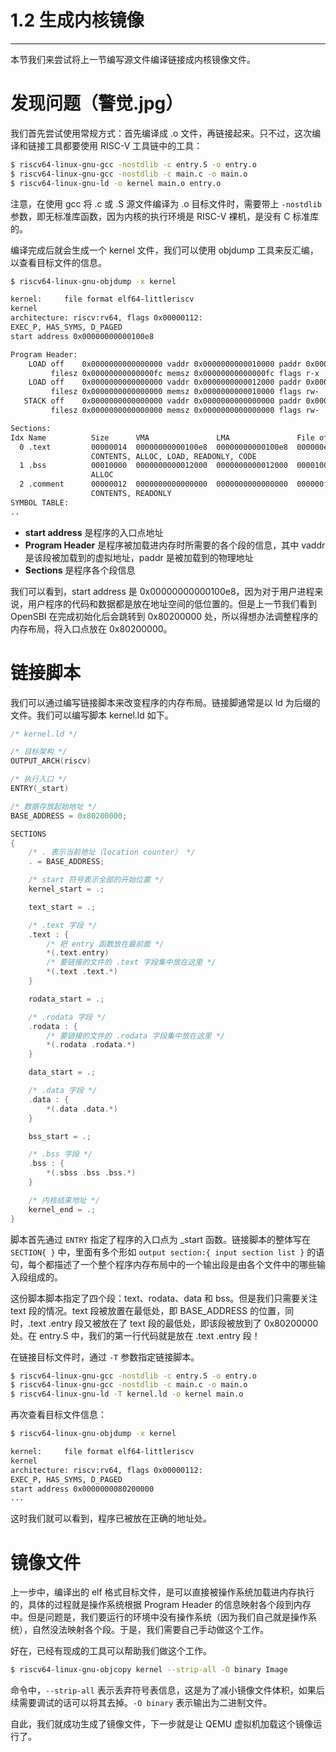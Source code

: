 # 1.2 生成内核镜像

----

本节我们来尝试将上一节编写源文件编译链接成内核镜像文件。

# 发现问题（警觉.jpg）

我们首先尝试使用常规方式：首先编译成 .o 文件，再链接起来。只不过，这次编译和链接工具都要使用 RISC-V 工具链中的工具：

```bash
$ riscv64-linux-gnu-gcc -nostdlib -c entry.S -o entry.o
$ riscv64-linux-gnu-gcc -nostdlib -c main.c -o main.o
$ riscv64-linux-gnu-ld -o kernel main.o entry.o
```

注意，在使用 gcc 将 .c 或 .S 源文件编译为 .o 目标文件时，需要带上 `-nostdlib` 参数，即无标准库函数，因为内核的执行环境是 RISC-V 裸机，是没有 C 标准库的。

编译完成后就会生成一个 kernel 文件，我们可以使用 objdump 工具来反汇编，以查看目标文件的信息。

```bash
$ riscv64-linux-gnu-objdump -x kernel

kernel:     file format elf64-littleriscv
kernel
architecture: riscv:rv64, flags 0x00000112:
EXEC_P, HAS_SYMS, D_PAGED
start address 0x00000000000100e8

Program Header:
    LOAD off    0x0000000000000000 vaddr 0x0000000000010000 paddr 0x0000000000010000 align 2**12
         filesz 0x00000000000000fc memsz 0x00000000000000fc flags r-x
    LOAD off    0x0000000000000000 vaddr 0x0000000000012000 paddr 0x0000000000012000 align 2**12
         filesz 0x0000000000000000 memsz 0x0000000000010000 flags rw-
   STACK off    0x0000000000000000 vaddr 0x0000000000000000 paddr 0x0000000000000000 align 2**4
         filesz 0x0000000000000000 memsz 0x0000000000000000 flags rw-

Sections:
Idx Name          Size      VMA               LMA               File off  Algn
  0 .text         00000014  00000000000100e8  00000000000100e8  000000e8  2**1
                  CONTENTS, ALLOC, LOAD, READONLY, CODE
  1 .bss          00010000  0000000000012000  0000000000012000  00001000  2**12
                  ALLOC
  2 .comment      00000012  0000000000000000  0000000000000000  000000fc  2**0
                  CONTENTS, READONLY
SYMBOL TABLE:
..
```

- **start address** 是程序的入口点地址
- **Program Header** 是程序被加载进内存时所需要的各个段的信息，其中 vaddr 是该段被加载到的虚拟地址，paddr 是被加载到的物理地址
- **Sections** 是程序各个段信息

我们可以看到，start address 是 0x00000000000100e8，因为对于用户进程来说，用户程序的代码和数据都是放在地址空间的低位置的。但是上一节我们看到 OpenSBI 在完成初始化后会跳转到 0x80200000 处，所以得想办法调整程序的内存布局，将入口点放在 0x80200000。

# 链接脚本

我们可以通过编写链接脚本来改变程序的内存布局。链接脚通常是以 ld 为后缀的文件。我们可以编写脚本 kernel.ld 如下。

```c
/* kernel.ld */

/* 目标架构 */
OUTPUT_ARCH(riscv)

/* 执行入口 */
ENTRY(_start)

/* 数据存放起始地址 */
BASE_ADDRESS = 0x80200000;

SECTIONS
{
    /* . 表示当前地址（location counter） */
    . = BASE_ADDRESS;

    /* start 符号表示全部的开始位置 */
    kernel_start = .;

    text_start = .;

    /* .text 字段 */
    .text : {
        /* 把 entry 函数放在最前面 */
        *(.text.entry)
        /* 要链接的文件的 .text 字段集中放在这里 */
        *(.text .text.*)
    }

    rodata_start = .;

    /* .rodata 字段 */
    .rodata : {
        /* 要链接的文件的 .rodata 字段集中放在这里 */
        *(.rodata .rodata.*)
    }

    data_start = .;

    /* .data 字段 */
    .data : {
        *(.data .data.*)
    }

    bss_start = .;

    /* .bss 字段 */
    .bss : {
        *(.sbss .bss .bss.*)
    }

    /* 内核结束地址 */
    kernel_end = .;
}
```

脚本首先通过 `ENTRY` 指定了程序的入口点为 _start 函数。链接脚本的整体写在 `SECTION{ }` 中，里面有多个形如 `output section:{ input section list }` 的语句，每个都描述了一个整个程序内存布局中的一个输出段是由各个文件中的哪些输入段组成的。

这份脚本脚本指定了四个段：text、rodata、data 和 bss。但是我们只需要关注 text 段的情况。text 段被放置在最低处，即 BASE_ADDRESS 的位置，同时，.text .entry 段又被放在了 text 段的最低处，即该段被放到了 0x80200000 处。在 entry.S 中，我们的第一行代码就是放在 .text .entry 段！

在链接目标文件时，通过 `-T` 参数指定链接脚本。

```bash
$ riscv64-linux-gnu-gcc -nostdlib -c entry.S -o entry.o
$ riscv64-linux-gnu-gcc -nostdlib -c main.c -o main.o
$ riscv64-linux-gnu-ld -T kernel.ld -o kernel main.o
```

再次查看目标文件信息：

```bash
$ riscv64-linux-gnu-objdump -x kernel

kernel:     file format elf64-littleriscv
kernel
architecture: riscv:rv64, flags 0x00000112:
EXEC_P, HAS_SYMS, D_PAGED
start address 0x0000000080200000
...
```

这时我们就可以看到，程序已被放在正确的地址处。

# 镜像文件

上一步中，编译出的 elf 格式目标文件，是可以直接被操作系统加载进内存执行的，具体的过程就是操作系统根据 Program Header 的信息映射各个段到内存中。但是问题是，我们要运行的环境中没有操作系统（因为我们自己就是操作系统），自然没法映射各个段。于是，我们需要自己手动做这个工作。

好在，已经有现成的工具可以帮助我们做这个工作。

```bash
$ riscv64-linux-gnu-objcopy kernel --strip-all -O binary Image
```

命令中，`--strip-all` 表示丢弃符号表信息，这是为了减小镜像文件体积，如果后续需要调试的话可以将其去掉。`-O binary` 表示输出为二进制文件。

自此，我们就成功生成了镜像文件，下一步就是让 QEMU 虚拟机加载这个镜像运行了。